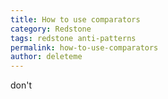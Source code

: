 ```yaml
---
title: How to use comparators
category: Redstone
tags: redstone anti-patterns
permalink: how-to-use-comparators
author: deleteme
---
```


don't
